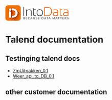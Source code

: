 
![alt text](https://github.com/MarkPlatvoet/markplatvoet.github.io/blob/main/InToData_rgb_kleur_LR.png?raw=true)


# Talend documentation



## Testinging talend docs
* [ZipUitpakken_0.1](https://intodatabv.github.io/Talenddocumentation.github.io/ZipUitpakken_0.1.html)
* [Weer_api_to_DB_0.1](https://markplatvoet.github.io/docweatherAPI.github.io/weer_api_to_DB/weer_api_to_DB_0.1.html)


## other customer documentation
